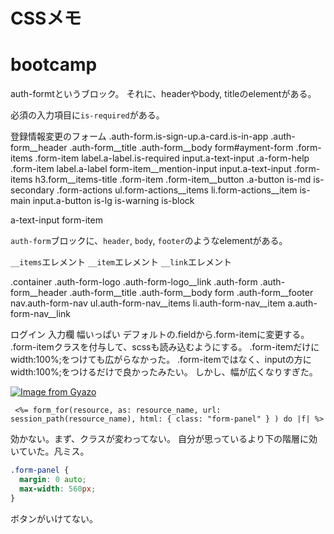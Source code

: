 # CSSメモ

# bootcamp

auth-formtというブロック。
それに、headerやbody, titleのelementがある。

必須の入力項目に`is-required`がある。


登録情報変更のフォーム
.auth-form.is-sign-up.a-card.is-in-app
  .auth-form__header
    .auth-form__title
  .auth-form__body
    form#ayment-form
      .form-items
        .form-item
          label.a-label.is-required
          input.a-text-input
          .a-form-help
        .form-item
          label.a-label
          form-item__mention-input
            input.a-text-input
      .form-items
        h3.form__items-title
        .form-item
          .form-item__button
            .a-button is-md is-secondary
      .form-actions
        ul.form-actions__items
          li.form-actions__item is-main
            input.a-button is-lg is-warning is-block

a-text-input
form-item

`auth-form`ブロックに、`header`, `body`, `footer`のようなelementがある。

`__items`エレメント
`__item`エレメント
`__link`エレメント

.container
  .auth-form-logo
    .auth-form-logo__link
  .auth-form
    .auth-form__header
      .auth-form__title
    .auth-form__body
      form
    .auth-form__footer
      nav.auth-form-nav
        ul.auth-form-nav__items
          li.auth-form-nav__item
            a.auth-form-nav__link

ログイン 入力欄 幅いっぱい
デフォルトの.fieldから.form-itemに変更する。
.form-itemクラスを付与して、scssも読み込むようにする。
.form-itemだけにwidth:100%;をつけても広がらなかった。
.form-itemではなく、inputの方にwidth:100%;をつけるだけで良かったみたい。
しかし、幅が広くなりすぎた。

[![Image from Gyazo](https://i.gyazo.com/83153e93bc3a0d7fdbae2fc014bc2f32.png)](https://gyazo.com/83153e93bc3a0d7fdbae2fc014bc2f32)

```erb
 <%= form_for(resource, as: resource_name, url: session_path(resource_name), html: { class: "form-panel" } ) do |f| %>
```

効かない。まず、クラスが変わってない。
自分が思っているより下の階層に効いていた。凡ミス。



```css
.form-panel {
  margin: 0 auto;
  max-width: 560px;
}
```

ボタンがいけてない。
